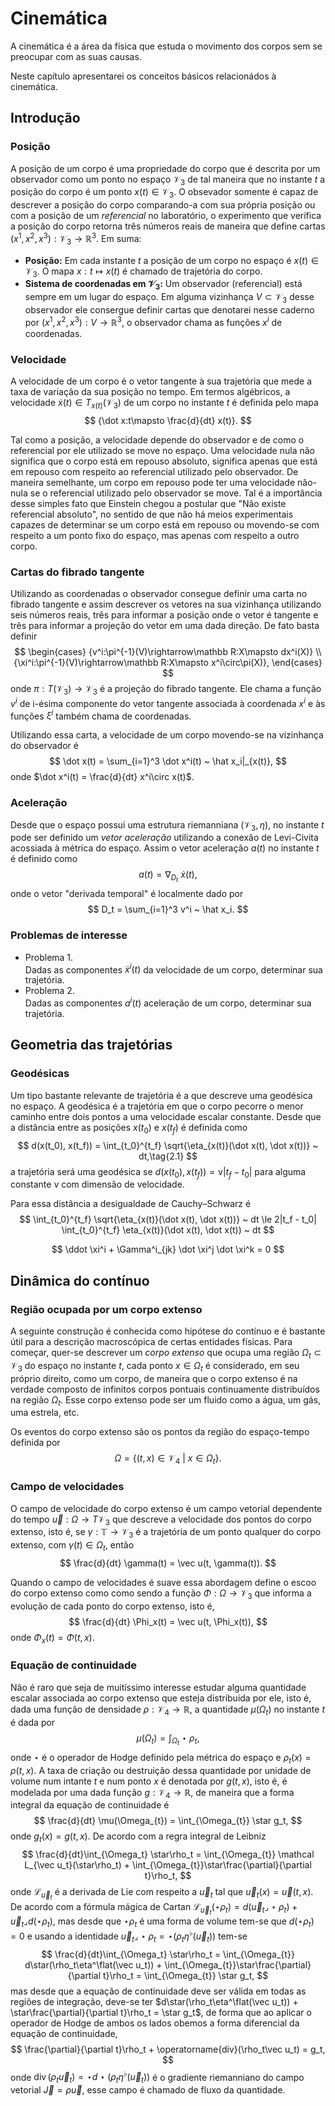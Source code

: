 # Cinemática

A cinemática é a área da física que estuda
o movimento dos corpos sem se preocupar
com as suas causas.

Neste capítulo apresentarei os conceitos básicos
relacionádos à cinemática.

## Introdução

### Posição

A posição de um corpo é uma propriedade do corpo
que é descrita por um observador como um ponto no espaço $\mathcal V_3$
de tal maneira que no instante $t$ a
posição do corpo é um ponto
$x(t)\in\mathcal V_3$.
O obsevador somente é capaz de descrever a posição
do corpo comparando-a com sua própria posição
ou com a posição de um _referencial_ no laboratório,
o experimento que verifica a posição do corpo
retorna três números reais de maneira que define
cartas $(x^1, x^2, x^3):\mathcal V_3\rightarrow \mathbb R^3$.
Em suma:
* **Posição:**
 Em cada instante $t$ a posição de um corpo no espaço é $x(t)\in\mathcal V_3$.
 O mapa $x: t\mapsto x(t)$ é chamado de trajetória do corpo.
* **Sistema de coordenadas em $\mathcal V_3$:**
 Um observador (referencial) está sempre em um lugar do espaço.
 Em alguma vizinhança $V\subset\mathcal V_3$ desse observador ele consergue definir
 cartas que denotarei nesse caderno por
 ${(x^1, x^2, x^3):V\rightarrow\mathbb R^3}$,
 o observador chama as funções $x^i$ de coordenadas.

### Velocidade

A velocidade de um corpo é o vetor tangente à sua trajetória
que mede a taxa de variação da sua posição no tempo.
Em termos algébricos,
a velocidade $\dot x(t)\in T_{x(t)}(\mathcal V_3)$
de um corpo no instante $t$ é definida pelo mapa
$$
{\dot x:t\mapsto \frac{d}{dt} x(t)}.
$$

Tal como a posição, a velocidade depende do observador e de como
o referencial por ele utilizado se move no espaço.
Uma velocidade nula
não significa que o corpo está em repouso absoluto, significa apenas
que está em repouso com respeito ao referencial utilizado pelo observador.
De maneira semelhante, um corpo em repouso pode ter uma velocidade não-nula
se o referencial utilizado pelo observador se move.
Tal é a importância desse simples fato que Einstein chegou a postular
que "Não existe referencial absoluto", no sentido de que não há meios experimentais
capazes de determinar se um corpo está em repouso ou movendo-se com respeito
a um ponto fixo do espaço, mas apenas com respeito a outro corpo.

### Cartas do fibrado tangente

Utilizando as coordenadas o observador consegue definir uma carta no
fibrado tangente e assim descrever os vetores na sua vizinhança
utilizando seis números reais, três para informar a posição onde o vetor é tangente
e três para informar a projeção do vetor em uma dada direção.
De fato basta definir
$$
\begin{cases}
{v^i:\pi^{-1}(V)\rightarrow\mathbb R:X\mapsto dx^i(X)} \\
{\xi^i:\pi^{-1}(V)\rightarrow\mathbb R:X\mapsto x^i\circ\pi(X)},
\end{cases}
$$
onde $\pi:T(\mathcal V_3)\rightarrow\mathcal V_3$
é a projeção do fibrado tangente.
Ele chama a função $v^i$ de
i-ésima componente do vetor tangente
associada à coordenada $x^i$
e às funções
$\xi^i$ também chama de coordenadas.

Utilizando essa carta, a velocidade de um corpo
movendo-se na vizinhança do observador é
$$
\dot x(t) =
\sum_{i=1}^3 \dot x^i(t)
~ \hat x_i|_{x(t)},
$$
onde $\dot x^i(t) = \frac{d}{dt} x^i\circ x(t)$.

### Aceleração

Desde que o espaço possui uma estrutura riemanniana
$(\mathcal V_3, \eta)$, no instante $t$ pode ser definido
um _vetor aceleração_ utilizando a conexão de Levi-Civita
acossiada à métrica do espaço.
Assim o vetor aceleração $a(t)$ no instante $t$ é definido como
$$
a(t) = \nabla_{D_t} ~ \dot x(t),
$$
onde o vetor "derivada temporal" é localmente dado por
$$
D_t =
\sum_{i=1}^3 v^i
~ \hat x_i.
$$

### Problemas de interesse

* Problema 1.  
  Dadas as componentes $\dot x^i(t)$ da velocidade de um corpo, determinar sua trajetória.
* Problema 2.  
  Dadas as componentes $a^i(t)$ aceleração de um corpo, determinar sua trajetória.

## Geometria das trajetórias

### Geodésicas

Um tipo bastante relevante de trajetória é a que descreve
uma geodésica no espaço. A geodésica é a trajetória em que o corpo
pecorre o menor caminho entre dois pontos a uma velocidade escalar constante.
Desde que a distância entre as posições $x(t_0)$ e $x(t_f)$ é
definida como
$$
d(x(t_0), x(t_f)) =
\int_{t_0}^{t_f}
\sqrt{\eta_{x(t)}(\dot x(t), \dot x(t))} ~ dt,\tag{2.1}
$$
a trajetória será uma geodésica se
$d(x(t_0), x(t_f)) = \mathrm v|t_f - t_0|$ para alguma constante
$\mathrm v$ com dimensão de velocidade.

Para essa distância a desigualdade de Cauchy–Schwarz é
$$
\int_{t_0}^{t_f}
\sqrt{\eta_{x(t)}(\dot x(t), \dot x(t))} ~ dt
\le 2|t_f - t_0|
\int_{t_0}^{t_f}
\eta_{x(t)}(\dot x(t), \dot x(t)) ~ dt
$$




$$
\ddot \xi^i +
\Gamma^i_{jk} \dot \xi^j \dot \xi^k = 0
$$

## Dinâmica do contínuo

### Região ocupada por um corpo extenso

A seguinte construção é conhecida como hipótese do contínuo e
é bastante útil para a descrição macroscópica de certas entidades físicas.
Para começar, quer-se descrever um _corpo extenso_ que ocupa uma região
$\Omega_t\subset\mathcal V_3$ do espaço no instante $t$, cada ponto $x\in\Omega_t$
é considerado, em seu próprio direito, como um corpo, de maneira que o corpo extenso
é na verdade composto de infinitos corpos pontuais continuamente distribuídos na
região $\Omega_t$. Esse corpo extenso pode ser um fluido como a água, um gás,
uma estrela, etc.

Os eventos do corpo extenso são os pontos da região do espaço-tempo definida por
$$
\Omega = \{(t, x)\in\mathcal V_4 ~|~ x\in\Omega_t \}.
$$

### Campo de velocidades

O campo de velocidade do corpo extenso é um campo vetorial
dependente do tempo
$\vec u:\Omega\rightarrow T\mathcal V_3$ que descreve a velocidade dos pontos
do corpo extenso, isto é,
se $\gamma:\mathbb T\rightarrow \mathcal V_3$ é a trajetória
de um ponto qualquer do corpo extenso, com $\gamma(t)\in\Omega_{t}$,
então
$$
\frac{d}{dt} \gamma(t) = \vec u(t, \gamma(t)).
$$

Quando o campo de velocidades é suave essa abordagem define o escoo
do corpo extenso como como sendo a função
$\Phi:\Omega\rightarrow\mathcal V_3$ que informa a evolução de
cada ponto do corpo extenso, isto é,
$$
\frac{d}{dt} \Phi_x(t) = \vec u(t, \Phi_x(t)),
$$
onde $\Phi_x(t) = \Phi(t, x)$.

### Equação de continuidade

Não é raro que seja de muitíssimo interesse estudar alguma quantidade escalar
associada ao corpo extenso que esteja distribuida por ele, isto é,
dada uma função de densidade $\rho:\mathcal V_4\rightarrow\mathbb R$,
a quantidade $\mu(\Omega_t)$ no instante $t$ é dada por
$$
\mu(\Omega_t) = \int_{\Omega_t} \star\rho_t,
$$
onde $\star$ é o operador de Hodge definido pela métrica do espaço
e $\rho_t(x) = \rho(t, x)$.
A taxa de criação ou destruição
dessa quantidade por unidade de volume
num intante $t$ e num ponto $x$
é denotada por $g(t, x)$, isto é, é modelada por uma dada função
$g:\mathcal V_4\rightarrow\mathbb R$, de maneira que
a forma integral da equação de continuidade é
$$
\frac{d}{dt} \mu(\Omega_{t}) = \int_{\Omega_{t}} \star g_t,
$$
onde $g_t(x) = g(t, x)$.
De acordo com a regra integral de Leibniz
$$
\frac{d}{dt}\int_{\Omega_t} \star\rho_t =
\int_{\Omega_{t}} \mathcal L_{\vec u_t}(\star\rho_t) +
\int_{\Omega_{t}}\star\frac{\partial}{\partial t}\rho_t,
$$
onde $\mathcal L_{\vec u_t}$ é a derivada de Lie com respeito a
$\vec u_t$ tal que $\vec u_t(x) = \vec u(t, x)$.
De acordo com a fórmula mágica de Cartan
$\mathcal L_{\vec u_t}(\star\rho_t) = d(\vec u_t \lrcorner \star\rho_t) + \vec u_t \lrcorner d(\star\rho_t)$,
mas desde que $\star\rho_t$ é uma forma de volume tem-se que
$d(\star\rho_t) = 0$ e usando a identidade
$\vec u_t \lrcorner \star\rho_t = \star(\rho_t\eta^\flat(\vec u_t))$
tem-se
$$
\frac{d}{dt}\int_{\Omega_t} \star\rho_t =
\int_{\Omega_{t}} d\star(\rho_t\eta^\flat(\vec u_t)) +
\int_{\Omega_{t}}\star\frac{\partial}{\partial t}\rho_t =
\int_{\Omega_{t}} \star g_t,
$$
mas desde que a equação de continuidade deve ser válida em todas as regiões de integração,
deve-se ter $d\star(\rho_t\eta^\flat(\vec u_t)) + \star\frac{\partial}{\partial t}\rho_t = \star g_t$,
de forma que ao aplicar o operador de Hodge de ambos os lados obemos
a forma diferencial da equação de continuidade,
$$
\frac{\partial}{\partial t}\rho_t + \operatorname{div}(\rho_t\vec u_t) = g_t,
$$
onde $\operatorname{div}(\rho_t\vec u_t) = \star d\star(\rho_t\eta^\flat(\vec u_t))$
é o gradiente riemanniano do campo vetorial $\vec J = \rho\vec u$,
esse campo é chamado de fluxo da quantidade.
